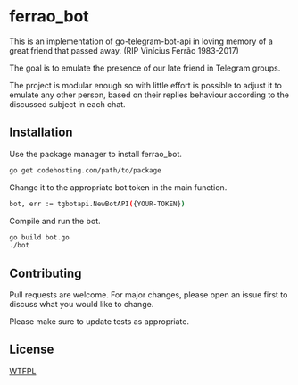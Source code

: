 # ferrao_bot

This is an implementation of go-telegram-bot-api in loving memory of a great friend that passed away. (RIP Vinícius Ferrão 1983-2017)

The goal is to emulate the presence of our late friend in Telegram groups.

The project is modular enough so with little effort is possible to adjust it to emulate any other person, based on their replies behaviour according to the discussed subject in each chat.

## Installation

Use the package manager to install ferrao_bot.

```bash
go get codehosting.com/path/to/package
```

Change it to the appropriate bot token in the main function.

```bash
bot, err := tgbotapi.NewBotAPI({YOUR-TOKEN})
```

Compile and run the bot.

```bash
go build bot.go
./bot
```


## Contributing
Pull requests are welcome. For major changes, please open an issue first to discuss what you would like to change.

Please make sure to update tests as appropriate.

## License
[WTFPL](http://www.wtfpl.net/)
